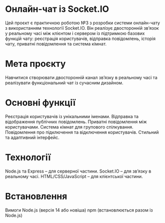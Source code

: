 # Онлайн-чат із Socket.IO
Цей проєкт є практичною роботою №3 з розробки системи онлайн-чату з використанням технології Socket.IO. Він реалізує двосторонній зв’язок у реальному часі між клієнтом і сервером із підтримкою базових функцій чату: реєстрація користувачів, відправка повідомлень, історія чату, приватні повідомлення та система кімнат.

# Мета проєкту
Навчитися створювати двосторонній канал зв’язку в реальному часі та реалізувати функціональний чат із сучасним дизайном.

# Основні функції
Реєстрація користувачів із унікальними іменами.
Відправка та відображення публічних повідомлень.
Приватні повідомлення між користувачами.
Система кімнат для групового спілкування.
Повідомлення про підключення та відключення користувачів.
Стильний та адаптивний інтерфейс.
# Технології
Node.js та Express – для серверної частини.
Socket.IO – для зв’язку в реальному часі.
HTML/CSS/JavaScript – для клієнтської частини.
# Встановлення
Вимоги
Node.js (версія 14 або новіша)
npm (встановлюється разом із Node.js)

